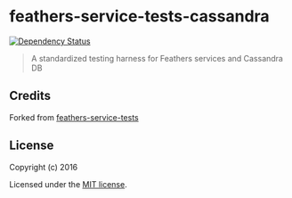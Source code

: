 # feathers-service-tests-cassandra

[![Dependency Status](https://img.shields.io/david/dekelev/feathers-service-tests-cassandra.svg?style=flat-square)](https://david-dm.org/dekelev/feathers-service-tests-cassandra)

> A standardized testing harness for Feathers services and Cassandra DB

## Credits

Forked from [feathers-service-tests](https://github.com/feathersjs-ecosystem/feathers-service-tests)

## License

Copyright (c) 2016

Licensed under the [MIT license](LICENSE).
